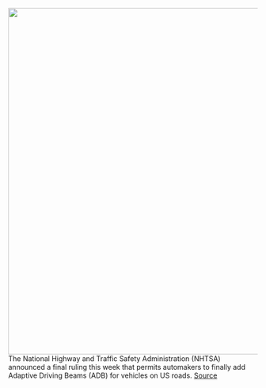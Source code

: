 <img src='https://cdn.vox-cdn.com/thumbor/U1m3_8KWkXSrYDq7oDXyGduMxYo=/0x0:2040x1360/1200x800/filters:focal(857x517:1183x843)/cdn.vox-cdn.com/uploads/chorus_image/image/70522206/ahawkins_211025_4857_0005.0.jpg' width='700px' /><br/>
The National Highway and Traffic Safety Administration (NHTSA) announced a final ruling this week that permits automakers to finally add Adaptive Driving Beams (ADB) for vehicles on US roads.
<a href='https://www.theverge.com/2022/2/17/22937489/nhtsa-allows-adb-adaptive-driving-beam-technology'> Source <a/>